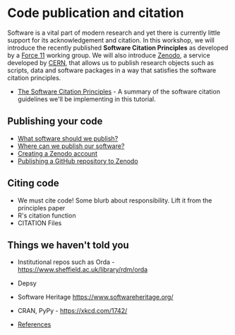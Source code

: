 # Code publication and citation

Software is a vital part of modern research and yet there is currently little support for its acknowledgement and citation.
In this workshop, we will introduce the recently published **Software Citation Principles** as developed by a [Force 11](https://www.force11.org/) working group.
We will also introduce [Zenodo](https://zenodo.org/), a service developed by [CERN](https://home.cern/), that allows us to publish research objects such as scripts, data and software packages in a way that satisfies the software citation principles.

* [The Software Citation Principles](software_citation.md) - A summary of the software citation guidelines we'll be implementing in this tutorial.

## Publishing your code

* [What software should we publish?](what_to_publish.md)
* [Where can we publish our software?](where_to_publish.md)
* [Creating a Zenodo account](zenodo.md)
* [Publishing a GitHub repository to Zenodo](publishing_on_zenodo.md)

## Citing code

* We must cite code! Some blurb about responsibility. Lift it from the principles paper
* R's citation function
* CITATION Files

## Things we haven't told you

* Institutional repos such as Orda - https://www.sheffield.ac.uk/library/rdm/orda
* Depsy
* Software Heritage https://www.softwareheritage.org/
* CRAN, PyPy - https://xkcd.com/1742/

* [References](references.md)
